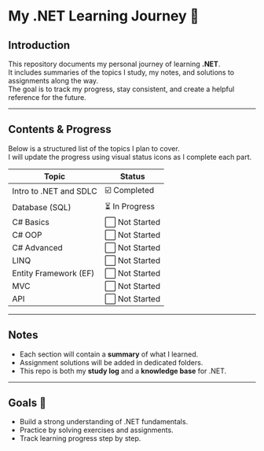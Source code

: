 # My .NET Learning Journey 🚀

## Introduction
This repository documents my personal journey of learning **.NET**.  
It includes summaries of the topics I study, my notes, and solutions to assignments along the way.  
The goal is to track my progress, stay consistent, and create a helpful reference for the future.

---

## Contents & Progress
Below is a structured list of the topics I plan to cover.  
I will update the progress using visual status icons as I complete each part.

| Topic | Status |
|-------|--------|
| Intro to .NET and SDLC | ☑️ Completed |
| Database (SQL) | ⏳ In Progress |
| C# Basics | ⬜ Not Started |
| C# OOP | ⬜ Not Started |
| C# Advanced | ⬜ Not Started |
| LINQ | ⬜ Not Started |
| Entity Framework (EF) | ⬜ Not Started |
| MVC | ⬜ Not Started |
| API | ⬜ Not Started |

---

## Notes
- Each section will contain a **summary** of what I learned.  
- Assignment solutions will be added in dedicated folders.  
- This repo is both my **study log** and a **knowledge base** for .NET.

---

## Goals 🎯
- Build a strong understanding of .NET fundamentals.  
- Practice by solving exercises and assignments.  
- Track learning progress step by step.  
